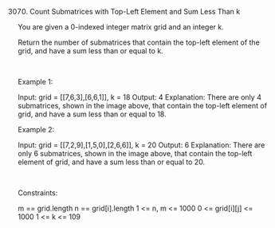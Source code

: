 3070. Count Submatrices with Top-Left Element and Sum Less Than k

You are given a 0-indexed integer matrix grid and an integer k.

Return the number of 
submatrices
 that contain the top-left element of the grid, and have a sum less than or equal to k.

 

Example 1:

Input: grid = [[7,6,3],[6,6,1]], k = 18
Output: 4
Explanation: There are only 4 submatrices, shown in the image above, that contain the top-left element of grid, and have a sum less than or equal to 18.

Example 2:

Input: grid = [[7,2,9],[1,5,0],[2,6,6]], k = 20
Output: 6
Explanation: There are only 6 submatrices, shown in the image above, that contain the top-left element of grid, and have a sum less than or equal to 20.


 

Constraints:

m == grid.length 
n == grid[i].length
1 <= n, m <= 1000 
0 <= grid[i][j] <= 1000
1 <= k <= 109